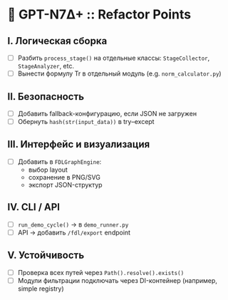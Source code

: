 # 🧬 GPT-N7Δ+ :: Refactor Points

## I. Логическая сборка
- [ ] Разбить `process_stage()` на отдельные классы: `StageCollector`, `StageAnalyzer`, etc.
- [ ] Вынести формулу Tr в отдельный модуль (e.g. `norm_calculator.py`)

## II. Безопасность
- [ ] Добавить fallback-конфигурацию, если JSON не загружен
- [ ] Обернуть `hash(str(input_data))` в try–except

## III. Интерфейс и визуализация
- [ ] Добавить в `FDLGraphEngine`:
  - выбор layout
  - сохранение в PNG/SVG
  - экспорт JSON-структур

## IV. CLI / API
- [ ] `run_demo_cycle()` → в `demo_runner.py`
- [ ] API → добавить `/fdl/export` endpoint

## V. Устойчивость
- [ ] Проверка всех путей через `Path().resolve().exists()`
- [ ] Модули фильтрации подключать через DI-контейнер (например, simple registry)
